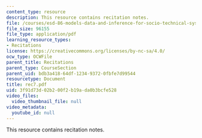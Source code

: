 ```yaml
---
content_type: resource
description: This resource contains recitation notes.
file: /courses/esd-86-models-data-and-inference-for-socio-technical-systems-spring-2007/3f91d73d02b200f2b19ada0b3bcfe528_rec7.pdf
file_size: 96155
file_type: application/pdf
learning_resource_types:
- Recitations
license: https://creativecommons.org/licenses/by-nc-sa/4.0/
ocw_type: OCWFile
parent_title: Recitations
parent_type: CourseSection
parent_uid: bdb3a418-64df-1234-9372-0fbfe7d99544
resourcetype: Document
title: rec7.pdf
uid: 3f91d73d-02b2-00f2-b19a-da0b3bcfe528
video_files:
  video_thumbnail_file: null
video_metadata:
  youtube_id: null
---
```

This resource contains recitation notes.